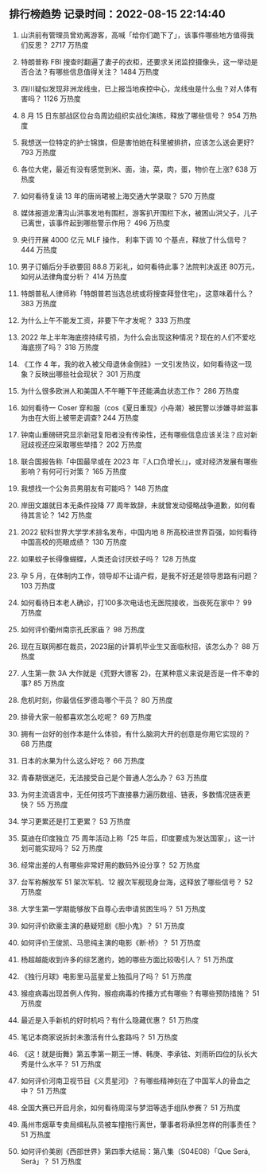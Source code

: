
## 排行榜趋势 记录时间：2022-08-15 22:14:40
  
  1. 山洪前有管理员曾劝离游客，高喊「给你们跪下了」，该事件哪些地方值得我们反思？ 2717 万热度
    
  2. 特朗普称 FBI 搜查时翻遍了妻子的衣柜，还要求关闭监控摄像头，这一举动是否合法？有哪些信息值得关注？ 1484 万热度
    
  3. 四川疑似发现非洲龙线虫，已上报当地疾控中心，龙线虫是什么虫？对人体有害吗？ 1126 万热度
    
  4. 8 月 15 日东部战区位台岛周边组织实战化演练，释放了哪些信号？ 954 万热度
    
  5. 我想送一位特定的护士锦旗，但是害怕她在科里被排挤，应该怎么送会更好? 793 万热度
    
  6. 各位大佬，最近有没有感觉到米、面，油，菜，肉，蛋，物价在上涨? 638 万热度
    
  7. 如何看待复读 13 年的唐尚珺被上海交通大学录取？ 570 万热度
    
  8. 媒体报道龙漕沟山洪事发地有围栏，游客扒开围栏下水，被困山洪父子，儿子已离世，该事件起到哪些警示作用？ 496 万热度
    
  9. 央行开展 4000 亿元 MLF 操作， 利率下调 10 个基点，释放了什么信号？ 444 万热度
    
  10. 男子订婚后分手欲要回 88.8 万彩礼，如何看待此事？法院判决返还 80万元，如何从法律角度分析？ 414 万热度
    
  11. 特朗普私人律师称「特朗普若当选总统或将搜查拜登住宅」，这意味着什么？ 383 万热度
    
  12. 为什么上午不能发工资，非要下午才发呢？ 333 万热度
    
  13. 2022 年上半年海底捞持续亏损，为什么会出现这种情况？现在的人们不爱吃海底捞了吗？ 318 万热度
    
  14. 《工作 4 年，我的收入被父母退休金倒挂》一文引发热议，如何看待这一现象？反映出哪些社会现状？ 301 万热度
    
  15. 为什么很多欧洲人和美国人不午睡下午还能满血状态工作？ 286 万热度
    
  16. 如何看待一 Coser 穿和服（cos《夏日重现》小舟潮）被民警以涉嫌寻衅滋事为由在大街上被带走调查? 244 万热度
    
  17. 钟南山重磅研究显示新冠复阳者没有传染性，还有哪些信息应该关注？应对新冠歧视还应采取哪些举措？ 202 万热度
    
  18. 联合国报告称「中国最早或在 2023 年『人口负增长』」，或对经济发展有哪些影响？有何可行对策？ 165 万热度
    
  19. 我想找一个公务员男朋友有可能吗？ 148 万热度
    
  20. 岸田文雄就日本无条件投降 77 周年致辞，未就曾发动侵略战争道歉，如何看待其言论？ 142 万热度
    
  21. 2022 软科世界大学学术排名发布，中国内地 8 所高校进世界百强，如何看待中国高校的亮眼成绩？ 130 万热度
    
  22. 如果蚊子长得像蝴蝶，人类还会讨厌蚊子吗？ 128 万热度
    
  23. 孕 5 月，在体制内工作，领导却不让请产假，是我不好还是领导思路有问题？ 103 万热度
    
  24. 如何看待日本老人确诊，打100多次电话也无医院接收，当夜死在家中？ 99 万热度
    
  25. 如何评价衢州南宗孔氏家庙？ 98 万热度
    
  26. 现在互联网都在裁员，2023届的计算机毕业生又面临秋招，该怎么办？ 88 万热度
    
  27. 人生第一款 3A 大作就是《荒野大镖客 2》，在某种意义来说是否是一件不幸的事? 85 万热度
    
  28. 危机时刻，你最信任罗德岛哪个干员？ 80 万热度
    
  29. 排骨大家一般都喜欢怎么吃呢？ 69 万热度
    
  30. 拥有一台好的创作本是什么体验，有什么脑洞大开的创意是你用它实现的？ 68 万热度
    
  31. 日本的水果为什么这么好吃？ 66 万热度
    
  32. 青春期很迷茫，无法接受自己是个普通人怎么办？ 63 万热度
    
  33. 为何主流语言中，无任何技巧下直接暴力遍历数组、链表，多数情况链表更快？ 55 万热度
    
  34. 学习更累还是打工更累？ 53 万热度
    
  35. 莫迪在印度独立 75 周年活动上称「25 年后，印度要成为发达国家」，这一计划可能实现吗？ 52 万热度
    
  36. 经常出差的人有哪些非常好用的数码外设分享？ 52 万热度
    
  37. 台军称解放军 51 架次军机、12 艘次军舰现身台海，这释放了哪些信号？ 52 万热度
    
  38. 大学生第一学期能够放下自尊心去申请贫困生吗？ 51 万热度
    
  39. 如何评价欧豪主演的悬疑短剧《胆小鬼》？ 51 万热度
    
  40. 如何评价王俊凯、马思纯主演的电影《断·桥》？ 51 万热度
    
  41. 杨超越能收到许多的综艺邀约，她的哪些方面比较吸引人？ 51 万热度
    
  42. 《独行月球》电影里马蓝星爱上独孤月了吗？ 51 万热度
    
  43. 猴痘病毒出现首例人传狗，猴痘病毒的传播方式有哪些？有哪些预防措施？ 51 万热度
    
  44. 最近是入手新机的好时机吗？有什么隐藏优惠？ 51 万热度
    
  45. 笔记本商家说拆封未激活有什么套路吗？ 51 万热度
    
  46. 《这！就是街舞》第五季第一期王一博、韩庚、李承铉、刘雨昕四位的队长大秀是什么水平？ 51 万热度
    
  47. 如何评价河南卫视节目《义贯星河》？有哪些精神刻在了中国军人的骨血之中？ 51 万热度
    
  48. 全国大赛已开启月余，如何看待周深与梦泪等选手组队参赛？ 51 万热度
    
  49. 禹州市烟草专卖局缉私队员被车撞拖行离世，肇事者将承担怎样的刑事责任？ 51 万热度
    
  50. 如何评价美剧《西部世界》第四季大结局：第八集（S04E08）「Que Será, Será」？ 51 万热度
    
